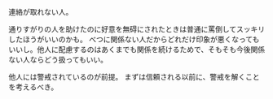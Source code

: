連絡が取れない人。

通りすがりの人を助けたのに好意を無碍にされたときは普通に罵倒してスッキリしたほうがいいのかも。
べつに関係ない人だからどれだけ印象が悪くなってもいいし。他人に配慮するのはあくまでも関係を続けるためで、そもそも今後関係ない人ならどう扱ってもいい。

他人には警戒されているのが前提。
まずは信頼される以前に、警戒を解くことを考えるべき。
